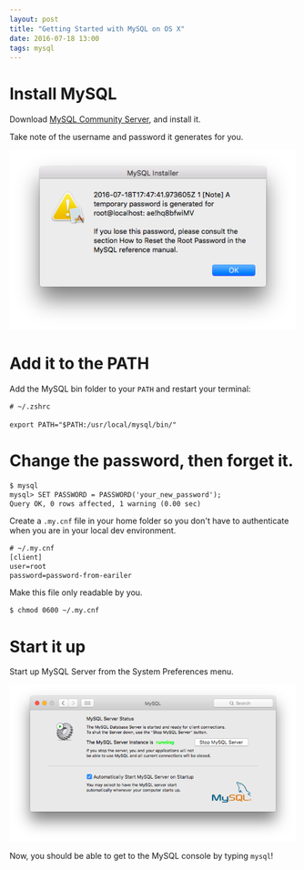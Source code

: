 ```yaml
---
layout: post
title: "Getting Started with MySQL on OS X"
date: 2016-07-18 13:00
tags: mysql
---
```



# Install MySQL

Download [MySQL Community Server](https://dev.mysql.com/downloads/mysql/), and
install it.

Take note of the username and password it generates for you.

![MySQL Username and Password. Of course I have changed it from this. I'm no dummy.](/assets/images/mysql-password.png)


# Add it to the PATH

Add the MySQL bin folder to your `PATH` and restart your terminal:

```no-highlight
# ~/.zshrc

export PATH="$PATH:/usr/local/mysql/bin/"
```


# Change the password, then forget it.

```no-highlight
$ mysql
mysql> SET PASSWORD = PASSWORD('your_new_password');
Query OK, 0 rows affected, 1 warning (0.00 sec)
```

Create a `.my.cnf` file in your home folder so you don't have to authenticate
when you are in your local dev environment.

```no-highlight
# ~/.my.cnf
[client]
user=root
password=password-from-eariler
```

Make this file only readable by you.

```no-highlight
$ chmod 0600 ~/.my.cnf
```


# Start it up

Start up MySQL Server from the System Preferences menu.

![MySQL System Preferences](/assets/images/mysql-server.png)


Now, you should be able to get to the MySQL console by typing `mysql`!

